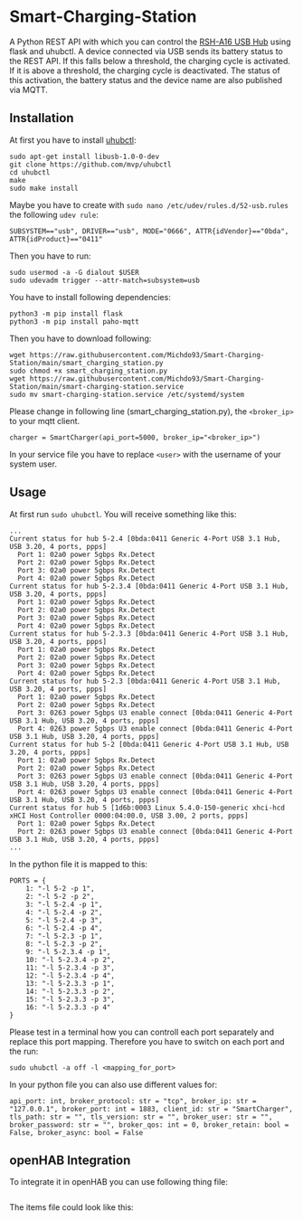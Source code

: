 # Smart-Charging-Station
A Python REST API with which you can control the [RSH-A16 USB Hub](https://rshtech.com/products/16-ports-aluminum-usb-30-data-hub-with-12v-83a-with-uk-power-adapterrsh-a16) using flask and uhubctl. A device connected via USB sends its battery status to the REST API. If this falls below a threshold, the charging cycle is activated. If it is above a threshold, the charging cycle is deactivated. The status of this activation, the battery status and the device name are also published via MQTT.

## Installation

At first you have to install [uhubctl](https://github.com/mvp/uhubctl):

```
sudo apt-get install libusb-1.0-0-dev
git clone https://github.com/mvp/uhubctl
cd uhubctl
make
sudo make install
```

Maybe you have to create with `sudo nano /etc/udev/rules.d/52-usb.rules` the following `udev rule`:

```
SUBSYSTEM=="usb", DRIVER=="usb", MODE="0666", ATTR{idVendor}=="0bda", ATTR{idProduct}=="0411"
```

Then you have to run:

```
sudo usermod -a -G dialout $USER
sudo udevadm trigger --attr-match=subsystem=usb
```

You have to install following dependencies:

```
python3 -m pip install flask
python3 -m pip install paho-mqtt
```

Then you have to download following:

```
wget https://raw.githubusercontent.com/Michdo93/Smart-Charging-Station/main/smart_charging_station.py
sudo chmod +x smart_charging_station.py
wget https://raw.githubusercontent.com/Michdo93/Smart-Charging-Station/main/smart-charging-station.service
sudo mv smart-charging-station.service /etc/systemd/system
```

Please change in following line (smart_charging_station.py), the `<broker_ip>` to your mqtt client.

```
charger = SmartCharger(api_port=5000, broker_ip="<broker_ip>")
```

In your service file you have to replace `<user>` with the username of your system user.

## Usage

At first run `sudo uhubctl`. You will receive something like this:

```
...
Current status for hub 5-2.4 [0bda:0411 Generic 4-Port USB 3.1 Hub, USB 3.20, 4 ports, ppps]
  Port 1: 02a0 power 5gbps Rx.Detect
  Port 2: 02a0 power 5gbps Rx.Detect
  Port 3: 02a0 power 5gbps Rx.Detect
  Port 4: 02a0 power 5gbps Rx.Detect
Current status for hub 5-2.3.4 [0bda:0411 Generic 4-Port USB 3.1 Hub, USB 3.20, 4 ports, ppps]
  Port 1: 02a0 power 5gbps Rx.Detect
  Port 2: 02a0 power 5gbps Rx.Detect
  Port 3: 02a0 power 5gbps Rx.Detect
  Port 4: 02a0 power 5gbps Rx.Detect
Current status for hub 5-2.3.3 [0bda:0411 Generic 4-Port USB 3.1 Hub, USB 3.20, 4 ports, ppps]
  Port 1: 02a0 power 5gbps Rx.Detect
  Port 2: 02a0 power 5gbps Rx.Detect
  Port 3: 02a0 power 5gbps Rx.Detect
  Port 4: 02a0 power 5gbps Rx.Detect
Current status for hub 5-2.3 [0bda:0411 Generic 4-Port USB 3.1 Hub, USB 3.20, 4 ports, ppps]
  Port 1: 02a0 power 5gbps Rx.Detect
  Port 2: 02a0 power 5gbps Rx.Detect
  Port 3: 0263 power 5gbps U3 enable connect [0bda:0411 Generic 4-Port USB 3.1 Hub, USB 3.20, 4 ports, ppps]
  Port 4: 0263 power 5gbps U3 enable connect [0bda:0411 Generic 4-Port USB 3.1 Hub, USB 3.20, 4 ports, ppps]
Current status for hub 5-2 [0bda:0411 Generic 4-Port USB 3.1 Hub, USB 3.20, 4 ports, ppps]
  Port 1: 02a0 power 5gbps Rx.Detect
  Port 2: 02a0 power 5gbps Rx.Detect
  Port 3: 0263 power 5gbps U3 enable connect [0bda:0411 Generic 4-Port USB 3.1 Hub, USB 3.20, 4 ports, ppps]
  Port 4: 0263 power 5gbps U3 enable connect [0bda:0411 Generic 4-Port USB 3.1 Hub, USB 3.20, 4 ports, ppps]
Current status for hub 5 [1d6b:0003 Linux 5.4.0-150-generic xhci-hcd xHCI Host Controller 0000:04:00.0, USB 3.00, 2 ports, ppps]
  Port 1: 02a0 power 5gbps Rx.Detect
  Port 2: 0263 power 5gbps U3 enable connect [0bda:0411 Generic 4-Port USB 3.1 Hub, USB 3.20, 4 ports, ppps]
...
```

In the python file it is mapped to this:

```
PORTS = {
    1: "-l 5-2 -p 1",
    2: "-l 5-2 -p 2",
    3: "-l 5-2.4 -p 1",
    4: "-l 5-2.4 -p 2",
    5: "-l 5-2.4 -p 3",
    6: "-l 5-2.4 -p 4",
    7: "-l 5-2.3 -p 1",
    8: "-l 5-2.3 -p 2",
    9: "-l 5-2.3.4 -p 1",
    10: "-l 5-2.3.4 -p 2",
    11: "-l 5-2.3.4 -p 3",
    12: "-l 5-2.3.4 -p 4",
    13: "-l 5-2.3.3 -p 1",
    14: "-l 5-2.3.3 -p 2",
    15: "-l 5-2.3.3 -p 3",
    16: "-l 5-2.3.3 -p 4"
}
```

Please test in a terminal how you can controll each port separately and replace this port mapping. Therefore you have to switch on each port and the run:

```
sudo uhubctl -a off -l <mapping_for_port>
```

In your python file you can also use different values for:

```
api_port: int, broker_protocol: str = "tcp", broker_ip: str = "127.0.0.1", broker_port: int = 1883, client_id: str = "SmartCharger", tls_path: str = "", tls_version: str = "", broker_user: str = "", broker_password: str = "", broker_qos: int = 0, broker_retain: bool = False, broker_async: bool = False
```

## openHAB Integration

To integrate it in openHAB you can use following thing file:

```

```

The items file could look like this:

```

```
